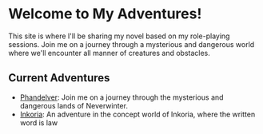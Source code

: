 # Welcome to My Adventures!

This site is where I'll be sharing my novel based on my role-playing sessions. Join me on a journey through a mysterious and dangerous world where we'll encounter all manner of creatures and obstacles.

## Current Adventures

- [Phandelver](phandelver/00/): Join me on a journey through the mysterious and dangerous lands of Neverwinter.
- [Inkoria](inkoria/00/): An adventure in the concept world of Inkoria, where the written word is law
